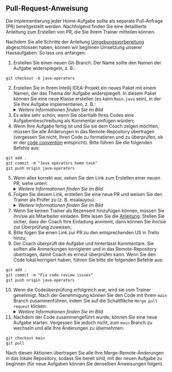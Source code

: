 ## Pull-Request-Anweisung

Die Implementierung jeder Home-Aufgabe sollte als separate Pull-Anfrage (PR) bereitgestellt werden. 
Nachfolgend finden Sie eine detaillierte Anleitung zum Erstellen von PR, die Sie Ihrem Trainer mitteilen können.

Nachdem Sie alle Schritte der Anleitung [Umgebungsvorbereitung](INITIAL_SETUP.md) abgeschlossen haben, können wir beginnen
Umsetzung unserer Hausaufgaben. So lass uns anfangen:
1. Erstellen Sie einen neuen Git-Branch. Der Name sollte den Namen der Aufgabe widerspiegeln, z. B.:
```shell
git checkout -b java-operators
```
2. Erstellen Sie in Ihrem Intellij IDEA-Projekt ein neues Paket mit einem Namen, der das Thema der Aufgabe widerspiegelt.
In diesem Paket können Sie eine neue Klasse erstellen (es kann `Main.java` sein), in der Sie Ihre Aufgabe implementieren, z. B.:
    <details>
        <summary><i>Weitere Informationen finden Sie im Bild</i></summary>
        <img src="images/newTask.jpeg" alt="Create a new package">
    </details>
3. Es wäre sehr schön, wenn Sie oberhalb Ihres Codes eine Aufgabenbeschreibung als Kommentar einfügen würden;
4. Wenn Ihre Aufgabe fertig ist und Sie sie dem Coach zeigen möchten, müssen Sie alle Änderungen in das Remote-Repository 
übertragen (vergessen Sie nicht, Ihren Code zu formatieren und zu überprüfen, ob er der [code convention](CODE_CONVENTION.md) 
entspricht).
Bitte führen Sie die folgenden Befehle aus:
```shell
git add . 
git commit -m "Java operators home task"
git push origin java-operators
```
5. Wenn alles korrekt war, sehen Sie den Link zum Erstellen einer neuen PR, siehe unten:
    <details>
       <summary><i>Weitere Informationen finden Sie im Bild</i></summary>
       <img src="images/newPR.jpeg" alt="Create a new PR">
    </details>
6. Folgen Sie diesem Link, erstellen Sie eine neue PR und weisen Sie den Trainer als Prüfer zu (z. B. msalauyou):
    <details>
       <summary><i>Weitere Informationen finden Sie im Bild</i></summary>
       <img src="images/githubPR.jpeg" alt="Create a new PR in github">
    </details>
7. Wenn Sie keinen Trainer als Rezensent hinzufügen können, müssen Sie ihn/sie als Mitarbeiter einladen. 
Bitte lesen Sie die [Anleitung](https://docs.github.com/en/account-and-profile/setting-up-and-managing-your-personal-account-on-github/managing-access-to-your-personal-repositories/inviting-collaborators-to-a-personal-repository).
Stellen Sie sicher, dass der Coach Ihre Einladung annimmt, dann können Sie ihn/sie zur Überprüfung zuweisen;
8. Bitte fügen Sie einen Link zur PR zu den entsprechenden US in Trello hinzu;
9. Der Coach überprüft die Aufgabe und hinterlässt Kommentare. Sie sollten alle Anmerkungen korrigieren 
und in das Remote-Repository übertragen, damit Coach es erneut überprüfen kann. Wenn Sie den Code lokal korrigiert haben, 
führen Sie bitte die folgenden Befehle aus:
```shell
git add .
git commit -m "Fix code review issues"
git push origin java-operators
```
10. Wenn die Codeüberprüfung erfolgreich war, wird sie vom Trainer genehmigt. Nach der Genehmigung können 
Sie den Code mit Ihrem `main` Branch zusammenführen, indem Sie auf die Schaltfläche `Merge pull request` klicken:
    <details>
       <summary><i>Weitere Informationen finden Sie im Bild</i></summary>
       <img src="images/mergePR.jpeg" alt="Merge PR in github">
    </details>
11. Nachdem der Code zusammengeführt wurde, können Sie eine neue Aufgabe starten. Vergessen Sie jedoch nicht, 
zum `main` Branch zu wechseln und alle Ihre Änderungen zu übernehmen:
```shell
git checkout main
git pull
```
Nach diesen Aktionen übertragen Sie alle Ihre Merge-Remote-Änderungen in das lokale Repository, sodass 
Sie bereit sind, mit der neuen Aufgabe zu beginnen (für neue Aufgaben können Sie denselben Anweisungen folgen).